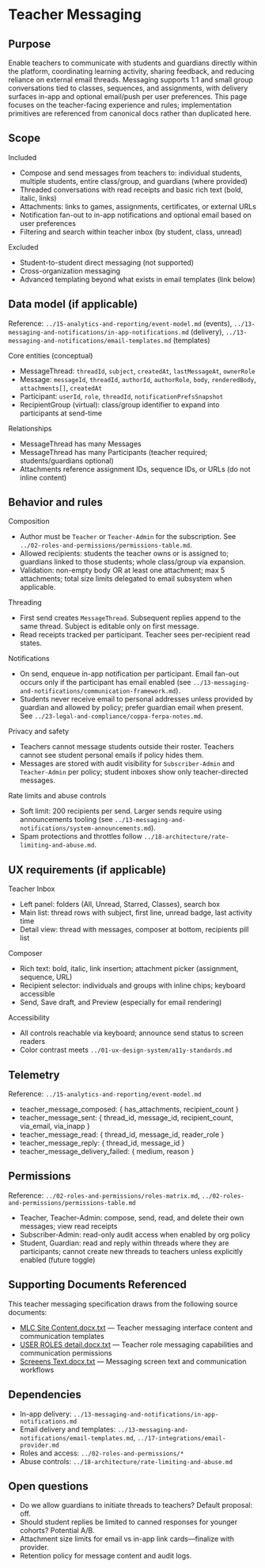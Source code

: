 # Teacher Messaging

## Purpose
Enable teachers to communicate with students and guardians directly within the platform, coordinating learning activity, sharing feedback, and reducing reliance on external email threads. Messaging supports 1:1 and small group conversations tied to classes, sequences, and assignments, with delivery surfaces in-app and optional email/push per user preferences. This page focuses on the teacher-facing experience and rules; implementation primitives are referenced from canonical docs rather than duplicated here.

## Scope
Included
- Compose and send messages from teachers to: individual students, multiple students, entire class/group, and guardians (where provided)
- Threaded conversations with read receipts and basic rich text (bold, italic, links)
- Attachments: links to games, assignments, certificates, or external URLs
- Notification fan-out to in-app notifications and optional email based on user preferences
- Filtering and search within teacher inbox (by student, class, unread)

Excluded
- Student-to-student direct messaging (not supported)
- Cross-organization messaging
- Advanced templating beyond what exists in email templates (link below)

## Data model (if applicable)
Reference: `../15-analytics-and-reporting/event-model.md` (events), `../13-messaging-and-notifications/in-app-notifications.md` (delivery), `../13-messaging-and-notifications/email-templates.md` (templates)

Core entities (conceptual)
- MessageThread: `threadId`, `subject`, `createdAt`, `lastMessageAt`, `ownerRole`
- Message: `messageId`, `threadId`, `authorId`, `authorRole`, `body`, `renderedBody`, `attachments[]`, `createdAt`
- Participant: `userId`, `role`, `threadId`, `notificationPrefsSnapshot`
- RecipientGroup (virtual): class/group identifier to expand into participants at send-time

Relationships
- MessageThread has many Messages
- MessageThread has many Participants (teacher required; students/guardians optional)
- Attachments reference assignment IDs, sequence IDs, or URLs (do not inline content)

## Behavior and rules
Composition
- Author must be `Teacher` or `Teacher-Admin` for the subscription. See `../02-roles-and-permissions/permissions-table.md`.
- Allowed recipients: students the teacher owns or is assigned to; guardians linked to those students; whole class/group via expansion.
- Validation: non-empty body OR at least one attachment; max 5 attachments; total size limits delegated to email subsystem when applicable.

Threading
- First send creates `MessageThread`. Subsequent replies append to the same thread. Subject is editable only on first message.
- Read receipts tracked per participant. Teacher sees per-recipient read states.

Notifications
- On send, enqueue in-app notification per participant. Email fan-out occurs only if the participant has email enabled (see `../13-messaging-and-notifications/communication-framework.md`).
- Students never receive email to personal addresses unless provided by guardian and allowed by policy; prefer guardian email when present. See `../23-legal-and-compliance/coppa-ferpa-notes.md`.

Privacy and safety
- Teachers cannot message students outside their roster. Teachers cannot see student personal emails if policy hides them.
- Messages are stored with audit visibility for `Subscriber-Admin` and `Teacher-Admin` per policy; student inboxes show only teacher-directed messages.

Rate limits and abuse controls
- Soft limit: 200 recipients per send. Larger sends require using announcements tooling (see `../13-messaging-and-notifications/system-announcements.md`).
- Spam protections and throttles follow `../18-architecture/rate-limiting-and-abuse.md`.

## UX requirements (if applicable)
Teacher Inbox
- Left panel: folders (All, Unread, Starred, Classes), search box
- Main list: thread rows with subject, first line, unread badge, last activity time
- Detail view: thread with messages, composer at bottom, recipients pill list

Composer
- Rich text: bold, italic, link insertion; attachment picker (assignment, sequence, URL)
- Recipient selector: individuals and groups with inline chips; keyboard accessible
- Send, Save draft, and Preview (especially for email rendering)

Accessibility
- All controls reachable via keyboard; announce send status to screen readers
- Color contrast meets `../01-ux-design-system/a11y-standards.md`

## Telemetry
Reference: `../15-analytics-and-reporting/event-model.md`
- teacher_message_composed: { has_attachments, recipient_count }
- teacher_message_sent: { thread_id, message_id, recipient_count, via_email, via_inapp }
- teacher_message_read: { thread_id, message_id, reader_role }
- teacher_message_reply: { thread_id, message_id }
- teacher_message_delivery_failed: { medium, reason }

## Permissions
Reference: `../02-roles-and-permissions/roles-matrix.md`, `../02-roles-and-permissions/permissions-table.md`
- Teacher, Teacher-Admin: compose, send, read, and delete their own messages; view read receipts
- Subscriber-Admin: read-only audit access when enabled by org policy
- Student, Guardian: read and reply within threads where they are participants; cannot create new threads to teachers unless explicitly enabled (future toggle)

## Supporting Documents Referenced

This teacher messaging specification draws from the following source documents:

- [MLC Site Content.docx.txt](../00-ORIG-CONTEXT/MLC%20Site%20Content.docx.txt) — Teacher messaging interface content and communication templates
- [USER ROLES detail.docx.txt](../00-ORIG-CONTEXT/USER%20ROLES%20detail.docx.txt) — Teacher role messaging capabilities and communication permissions
- [Screeens Text.docx.txt](../00-ORIG-CONTEXT/Screeens%20Text.docx.txt) — Messaging screen text and communication workflows

## Dependencies
- In-app delivery: `../13-messaging-and-notifications/in-app-notifications.md`
- Email delivery and templates: `../13-messaging-and-notifications/email-templates.md`, `../17-integrations/email-provider.md`
- Roles and access: `../02-roles-and-permissions/*`
- Abuse controls: `../18-architecture/rate-limiting-and-abuse.md`

## Open questions
- Do we allow guardians to initiate threads to teachers? Default proposal: off.
- Should student replies be limited to canned responses for younger cohorts? Potential A/B.
- Attachment size limits for email vs in-app link cards—finalize with provider.
- Retention policy for message content and audit logs.

